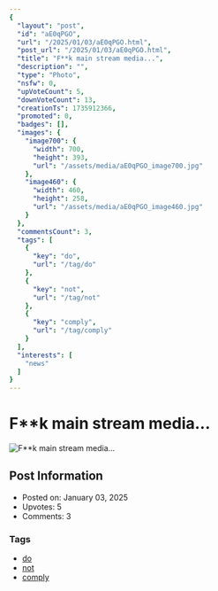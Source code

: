 ```yaml
---
{
  "layout": "post",
  "id": "aE0qPGO",
  "url": "/2025/01/03/aE0qPGO.html",
  "post_url": "/2025/01/03/aE0qPGO.html",
  "title": "F**k main stream media...",
  "description": "",
  "type": "Photo",
  "nsfw": 0,
  "upVoteCount": 5,
  "downVoteCount": 13,
  "creationTs": 1735912366,
  "promoted": 0,
  "badges": [],
  "images": {
    "image700": {
      "width": 700,
      "height": 393,
      "url": "/assets/media/aE0qPGO_image700.jpg"
    },
    "image460": {
      "width": 460,
      "height": 258,
      "url": "/assets/media/aE0qPGO_image460.jpg"
    }
  },
  "commentsCount": 3,
  "tags": [
    {
      "key": "do",
      "url": "/tag/do"
    },
    {
      "key": "not",
      "url": "/tag/not"
    },
    {
      "key": "comply",
      "url": "/tag/comply"
    }
  ],
  "interests": [
    "news"
  ]
}
---
```


# F**k main stream media...

![F**k main stream media...](/assets/media/aE0qPGO_image700.jpg)

## Post Information

- Posted on: January 03, 2025
- Upvotes: 5
- Comments: 3

### Tags

- [do](/tag/do)
- [not](/tag/not)
- [comply](/tag/comply)
